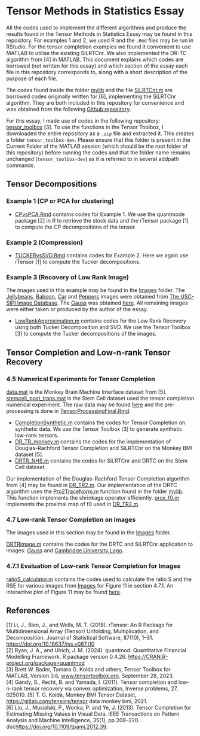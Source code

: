 # Tensor Methods in Statistics Essay

All the codes used to implement the different algorithms and produce the results found in the Tensor Methods in Statistics Essay may be found in this repository. For examples 1 and 2, we used R and the ```.Rmd``` files may be run in RStudio. For the tensor completion examples we found it convenient to use MATLAB to utilise the existing SiLRTCnr. We also implemented the DR-TC algorithm from [4] in MATLAB. This document explains which codes are borrowed (not written for this essay) and which section of the essay each file in this repository corresponds to, along with a short description of the purpose of each file.  

The codes found inside the folder [mylib](mylib) and the file [SiLRTCnr.m](SiLRTCnr.m) are borrowed codes originally written for [6], implementing the SiLRTCnr algorithm. They are both included in this repository for convenience and was obtained from the following [Github repository](https://github.com/Kaimaoge/Tensor-decomposition-completion-and-recovery-papers-and-codes).   

For this essay, I made use of codes in the following repository: [tensor_toolbox](https://gitlab.com/tensors/tensor_toolbox) [3]. To use the functions in the Tensor Toolbox, I downloaded the entire repository as a ```.zip``` file and extracted it. This creates a folder ```tensor_toolbox-dev```. Please ensure that this folder is present in the Current Folder of the MATLAB session (which should be the root folder of this repository) before running the codes and that the folder name remains unchanged (```tensor_toolbox-dev```) as it is referred to in several addpath commands.

## Tensor Decompositions

### Example 1 (CP or PCA for clustering)

- [CPvsPCA.Rmd](CPvsPCA.Rmd) contains codes for Example 1. We use the quantmode package [2] in R to retrieve the stock data and the rTensor package [1] to compute the CP decompositions of the tensor.

### Example 2 (Compression)

- [TUCKERvsSVD.Rmd](TUCKERvsSVD.Rmd) contains codes for Example 2. Here we again use rTensor [1] to compute the Tucker decompositions.

### Example 3 (Recovery of Low Rank Image)

The images used in this example may be found in the [Images](Images) folder. The [Jellybeans](Images/jellybeans.png), [Baboon](Images/baboon.png), [Car](Images/housecar.png) and [Peppers](Images/peppers.png) images were obtained from [The USC-SIPI Image Database](https://sipi.usc.edu/database/). The [Gauss](Images/Gauss.jpg) was obtained [here](https://en.wikipedia.org/wiki/Carl_Friedrich_Gauss). All remaining images were either taken or produced by the author of the essay.

- [LowRankApproximation.m](LowRankApproximation.m) contains codes for the Low Rank Recovery using both Tucker Decomposition and SVD. We use the Tensor Toolbox [3] to compute the Tucker decompositions of the images.

## Tensor Completion and Low-n-rank Tensor Recovery

### 4.5 Numerical Experiments for Tensor Completion

[data.mat](data.mat) is the Monkey Brain Machine Interface dataset from [5].  
[stemcell_post_trans.mat](stemcell_post_trans.mat) is the Stem Cell dataset used the tensor completion numerical experiment. The raw data may be found [here](Post-transplant%20data_anonymised.xlsx) and the pre-processing is done in [TensorProcessingFinal.Rmd](TensorProcessingFinal.Rmd).

- [CompletionSynthetic.m](CompletionSynthetic.m) contains the codes for Tensor Completion on synthetic data. We use the Tensor Toolbox [3] to generate synthetic low-rank tensors.
- [DR_TR_monkey.m](DR_TR_monkey.m) contains the codes for the implementation of Douglas-Rachford Tensor Completion and SiLRTCnr on the Monkey BMI dataset [5].
- [DRTR_NHS.m](DRTR_NHS.m) contains the codes for SiLRTCnr and DRTC on the Stem Cell dataset.

Our implementation of the Douglas-Rachford Tensor Completion algorithm from [4] may be found in [DR_TR2.m](DR_TR2.m). Our implementation of the DRTC algorithm uses the [Pro2TraceNorm.m](mylib/Pro2TraceNorm.m) function found in the folder [mylib](mylib). This function implements the shrinkage operator efficiently.
[prox_f0.m](prox_f0.m) implements the proximal map of f0 used in [DR_TR2.m](DR_TR2.m).

### 4.7 Low-rank Tensor Completion on Images

The images used in this section may be found in the [Images](Images) folder.

[DRTRimage.m](DRTRimage.m) contains the codes for the DRTC and SiLRTCnr application to images: [Gauss](Images/Gauss.jpg) and [Cambridge University Logo](Images/camblogo3.png).

### 4.7.1 Evaluation of Low-rank Tensor Completion for Images

[ratioS_calculator.m](ratioS_calculator.m) contains the codes used to calculate the ratio S and the RSE for various images from [Images](Images) for Figure 11 in section 4.7.1. An interactive plot of Figure 11 may be found [here](https://tensormethodsinstatistics.github.io/PartIIIEssay/SvsRSE.html).

## References

[1] Li, J., Bien, J., and Wells, M. T. (2018). rTensor: An R Package for Multidimensional Array (Tensor) Unfolding, Multiplication, and Decomposition. Journal of Statistical Software, 87(10), 1–31. https://doi.org/10.18637/jss.v087.i10  
[2] Ryan, J. A., and Ulrich, J. M. (2024). quantmod: Quantitative Financial Modelling Framework. R package version 0.4.26. https://CRAN.R-project.org/package=quantmod  
[3] Brett W. Bader, Tamara G. Kolda and others, Tensor Toolbox for MATLAB, Version 3.6, www.tensortoolbox.org, September 28, 2023.  
[4] Gandy, S., Recht, B. and Yamada, I. (2011). Tensor completion and low-n-rank tensor recovery via convex optimization, Inverse problems, 27, 025010.
[5] T. G. Kolda, Monkey BMI Tensor Dataset, https://gitlab.com/tensors/tensor data monkey bmi, 2021.  
[6] Liu, J., Musialski, P., Wonka, P. and Ye, J. (2013). Tensor Completion for Estimating Missing Values in Visual Data. IEEE Transactions on Pattern Analysis and Machine Intelligence, 35(1), pp.208–220. doi:https://doi.org/10.1109/tpami.2012.39.  
